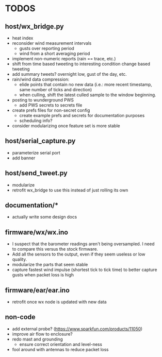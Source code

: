 TODOS
=====

host/wx_bridge.py
-----------------

* heat index
* reconsider wind measurement intervals
	* gusts over reporting period
	* wind from a short averaging period
* implement non-numeric reports (rain == trace, etc.)
* shift from time based tweeting to interesting condition change based tweeting
* add summary tweets?  overnight low, gust of the day, etc.
* rain/wind data compression:
   * elide points that contain no new data (i.e.: more recent timestamp, same number of ticks and direction)
   * when culling, shift the latest culled sample to the window beginning.
* posting to wunderground PWS
   * add PWS secrets to secrets file
* create prefs files for non-secret config
   * create example prefs and secrets for documentation purposes
   * scheduling info?
* consider modularizing once feature set is more stable

host/serial_capture.py
----------------------

* parameterize serial port
* add banner

host/send_tweet.py
------------------

* modularize
* retrofit wx_bridge to use this instead of just rolling its own

documentation/*
---------------

* actually write some design docs

firmware/wx/wx.ino
------------------

* I suspect that the barometer readings aren't being oversampled.  I need to compare this versus the stock firmware.
* Add all the sensors to the output, even if they seem useless or low quality.
* modularize the parts that seem stable
* capture fastest wind impulse (shortest tick to tick time) to better capture gusts when packet loss is high

firmware/ear/ear.ino
--------------------

* retrofit once wx node is updated with new data

non-code
--------

* add external probe? (https://www.sparkfun.com/products/11050)
* improve air flow to enclosure?
* redo mast and grounding
   * ensure correct orientation and level-ness
* fool around with antennas to reduce packet loss
